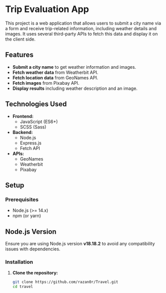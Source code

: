 # Trip Evaluation App

This project is a web application that allows users to submit a city name via a form and receive trip-related information, including weather details and images. It uses several third-party APIs to fetch this data and display it on the client side.

## Features

- **Submit a city name** to get weather information and images.
- **Fetch weather data** from Weatherbit API.
- **Fetch location data** from GeoNames API.
- **Fetch images** from Pixabay API.
- **Display results** including weather description and an image.

## Technologies Used

- **Frontend:**
  - JavaScript (ES6+)
  - SCSS (Sass)
- **Backend:**
  - Node.js
  - Express.js
  - Fetch API
- **APIs:**
  - GeoNames
  - Weatherbit
  - Pixabay

## Setup

### Prerequisites

- Node.js (>= 14.x)
- npm (or yarn)

## Node.js Version

Ensure you are using Node.js version **v18.18.2** to avoid any compatibility issues with dependencies.


### Installation

1. **Clone the repository:**

   ```bash
   git clone https://github.com/razan0r/Travel.git
   cd travel



